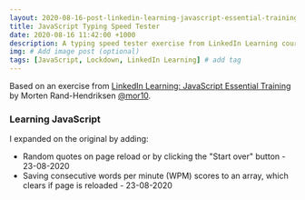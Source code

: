 ```yaml
---
layout: 2020-08-16-post-linkedin-learning-javascript-essential-training
title: JavaScript Typing Speed Tester
date: 2020-08-16 11:42:00 +1000
description: A typing speed tester exercise from LinkedIn Learning course JavaScript Essential Training by Morten Rand-Hendriksen. # Add post description (optional)
img: # Add image post (optional)
tags: [JavaScript, Lockdown, LinkedIn Learning] # add tag
---
```


Based on an exercise from [LinkedIn Learning: JavaScript Essential Training](https://www.linkedin.com/learning/javascript-essential-training-3) by Morten Rand-Hendriksen [@mor10](https://twitter.com/mor10).

### **Learning JavaScript**

I expanded on the original by adding:
  * Random quotes on page reload or by clicking the "Start over" button - 23-08-2020
  * Saving consecutive words per minute (WPM) scores to an array, which clears if page is reloaded - 23-08-2020